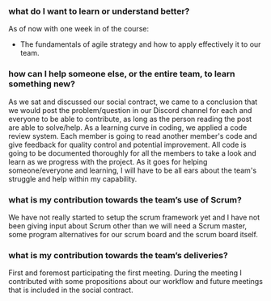 ### what do I want to learn or understand better?

As of now with one week in of the course:
  - The fundamentals of agile strategy and how to apply effectively it to our team.
  
### how can I help someone else, or the entire team, to learn something new?

As we sat and discussed our social contract, we came to a conclusion that we would post the problem/question in our Discord channel for each and everyone to be able to contribute, as long as the person reading the post are able to solve/help. As a learning curve in coding, we applied a code review system. Each member is going to read another member's code and give feedback for quality control and potential improvement. All code is going to be documented thoroughly for all the members to take a look and learn as we progress with the project. As it goes for helping someone/everyone and learning, I will have to be all ears about the team's struggle and help within my capability.

### what is my contribution towards the team’s use of Scrum?

 We have not really started to setup the scrum framework yet and I have not been giving input about Scrum other than we will need a Scrum master, some program alternatives for our scrum board and the scrum board itself.

### what is my contribution towards the team’s deliveries?

First and foremost participating the first meeting. During the meeting I contributed with some propositions about our workflow and future meetings that is included in the social contract.
